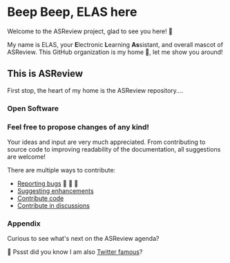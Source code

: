 # Beep Beep, ELAS here

Welcome to the ASReview project, glad to see you here! :wave:

My name is ELAS, your **E**lectronic **L**earning **As**sistant, and overall mascot of ASReview.
This GitHub organization is my home 🏡, let me show you around!

## This is ASReview
First stop, the heart of my home is the ASReview repository....

### Open Software



### Feel free to propose changes of any kind!
Your ideas and input are very much appreciated.
From contributing to source code to improving readability of the documentation, all suggestions are welcome!

There are multiple ways to contribute:
- [Reporting bugs](https://github.com/asreview/asreview/blob/master/CONTRIBUTING.md#reporting-bugs) :bug: :ant: 🐞
- [Suggesting enhancements](https://github.com/asreview/asreview/blob/master/CONTRIBUTING.md#feature-request)
- [Contribute code](https://github.com/asreview/asreview/blob/master/CONTRIBUTING.md#contribute-code)
- [Contribute in discussions](https://github.com/asreview/asreview/blob/master/CONTRIBUTING.md#discussions)

### Appendix
Curious to see what's next on the ASReview agenda?




🤫 Pssst did you know I am also [Twitter famous](https://twitter.com/asreviewlab)?
